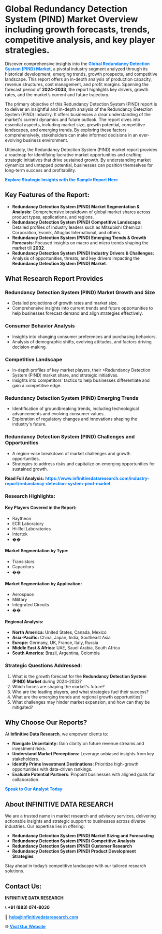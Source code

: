 <h1>Global Redundancy Detection System (PIND) Market Overview including growth forecasts, trends, competitive analysis, and key player strategies.</h1>
<p>
Discover comprehensive insights into the 
<a href="https://www.infinitivedataresearch.com/industry-report/redundancy-detection-system-pind-market" rel="dofollow" style="color: #007BFF; text-decoration: none;"><strong>Global Redundancy Detection System (PIND) Market</strong></a>, a pivotal industry segment analyzed through its historical development, emerging trends, growth prospects, and competitive landscape. This report offers an in-depth analysis of production capacity, revenue structures, cost management, and profit margins. Spanning the forecast period of <strong>2024–2033</strong>, the report highlights key drivers, growth rates, and the market’s current and future trajectory.
</p>
<p>
The primary objective of this Redundancy Detection System (PIND) report is to deliver an insightful and in-depth analysis of the Redundancy Detection System (PIND) industry. It offers businesses a clear understanding of the market's current dynamics and future outlook. The report dives into essential aspects, including market size, growth potential, competitive landscapes, and emerging trends. By exploring these factors comprehensively, stakeholders can make informed decisions in an ever-evolving business environment.
</p>
<p>
Ultimately, the Redundancy Detection System (PIND) market report provides a roadmap for identifying lucrative market opportunities and crafting strategic initiatives that drive sustained growth. By understanding market dynamics and untapped potential, businesses can position themselves for long-term success and profitability.
</p>
<p>
<a href="https://www.infinitivedataresearch.com/request-sample/reportId=109450" style="color: #007BFF; text-decoration: none;"><strong>Explore Strategic Insights with the Sample Report Here</strong></a>
</p>

<h2>Key Features of the Report:</h2>
<ul>
<li><strong>Redundancy Detection System (PIND) Market Segmentation & Analysis:</strong> Comprehensive breakdown of global market shares across product types, applications, and regions.</li>
<li><strong>Redundancy Detection System (PIND) Competitive Landscape:</strong> Detailed profiles of industry leaders such as Mitsubishi Chemical Corporation, Evonik, Altuglas International, and others.</li>
<li><strong>Redundancy Detection System (PIND) Emerging Trends & Growth Forecasts:</strong> Focused insights on macro and micro trends shaping the market till <strong>2032</strong>.</li>
<li><strong>Redundancy Detection System (PIND) Industry Drivers & Challenges:</strong> Analysis of opportunities, threats, and key drivers impacting the <strong>Redundancy Detection System (PIND) Market</strong>.</li>
</ul>

<h2>What Research Report Provides</h2>
<h3>Redundancy Detection System (PIND) Market Growth and Size</h3>
<ul>
<li>Detailed projections of growth rates and market size.</li>
<li>Comprehensive insights into current trends and future opportunities to help businesses forecast demand and align strategies effectively.</li>
</ul>

<h3>Consumer Behavior Analysis</h3>
<ul>
<li>Insights into changing consumer preferences and purchasing behaviors.</li>
<li>Analysis of demographic shifts, evolving attitudes, and factors driving decision-making.</li>
</ul>

<h3>Competitive Landscape</h3>
<ul>
<li>In-depth profiles of key market players, their >Redundancy Detection System (PIND) market share, and strategic initiatives.</li>
<li>Insights into competitors' tactics to help businesses differentiate and gain a competitive edge.</li>
</ul>

<h3>Redundancy Detection System (PIND) Emerging Trends</h3>
<ul>
<li>Identification of groundbreaking trends, including technological advancements and evolving consumer values.</li>
<li>Exploration of regulatory changes and innovations shaping the industry's future.</li>
</ul>

<h3>Redundancy Detection System (PIND) Challenges and Opportunities</h3>
<ul>
<li>A region-wise breakdown of market challenges and growth opportunities.</li>
<li>Strategies to address risks and capitalize on emerging opportunities for sustained growth.</li>
</ul>
<p><strong>Read Full Analysis:</strong> <a href="https://www.infinitivedataresearch.com/industry-report/redundancy-detection-system-pind-market" rel="dofollow" style="color: #007BFF; text-decoration: none;"><strong>https://www.infinitivedataresearch.com/industry-report/redundancy-detection-system-pind-market</strong></a></p>
<h3>Research Highlights:</h3>
<h4>Key Players Covered in the Report:</h4>
<ul><li>Raytheon</li><li>ECR Laboratory</li><li>Hi-Rel Laboratories</li><li>Intertek</li><li>��</li></ul>
<h4>Market Segmentation by Type:</h4>
<ul><li>Transistors</li><li>Capacitors</li><li>��</li></ul>
<h4>Market Segmentation by Application:</h4>
<ul><li>Aerospace</li><li>Military</li><li>Integrated Circuits</li><li>��</li></ul>

<h4>Regional Analysis:</h4>
<ul>
<li><strong>North America:</strong> United States, Canada, Mexico</li>
<li><strong>Asia-Pacific:</strong> China, Japan, India, Southeast Asia</li>
<li><strong>Europe:</strong> Germany, UK, France, Italy, Russia</li>
<li><strong>Middle East & Africa:</strong> UAE, Saudi Arabia, South Africa</li>
<li><strong>South America:</strong> Brazil, Argentina, Colombia</li>
</ul>

<h3>Strategic Questions Addressed:</h3>
<ol>
<li>What is the growth forecast for the <strong>Redundancy Detection System (PIND) Market</strong> during 2024–2032?</li>
<li>Which forces are shaping the market's future?</li>
<li>Who are the leading players, and what strategies fuel their success?</li>
<li>What are the emerging trends and regional growth opportunities?</li>
<li>What challenges may hinder market expansion, and how can they be mitigated?</li>
</ol>

<h2>Why Choose Our Reports?</h2>
<p>At <strong>Infinitive Data Research</strong>, we empower clients to:</p>
<ul>
<li><strong>Navigate Uncertainty:</strong> Gain clarity on future revenue streams and investment risks.</li>
<li><strong>Understand Market Perceptions:</strong> Leverage unbiased insights from key stakeholders.</li>
<li><strong>Identify Prime Investment Destinations:</strong> Prioritize high-growth opportunities with data-driven rankings.</li>
<li><strong>Evaluate Potential Partners:</strong> Pinpoint businesses with aligned goals for collaboration.</li>
</ul>
<p><a href="https://www.infinitivedataresearch.com/industry-report/redundancy-detection-system-pind-market" rel="dofollow" style="color: #007BFF; text-decoration: none;"><strong>Speak to Our Analyst Today</strong></a></p>

<h2>About INFINITIVE DATA RESEARCH</h2>
<p>We are a trusted name in market research and advisory services, delivering actionable insights and strategic support to businesses across diverse industries. Our expertise lies in offering:</p>
<ul>
<li><strong>Redundancy Detection System (PIND) Market Sizing and Forecasting</strong></li>
<li><strong>Redundancy Detection System (PIND) Competitive Analysis</strong></li>
<li><strong>Redundancy Detection System (PIND) Customer Research</strong></li>
<li><strong>Redundancy Detection System (PIND) Product Development Strategies</strong></li>
</ul>
<p>Stay ahead in today’s competitive landscape with our tailored research solutions.</p>

<h2>Contact Us:</h2>
<p><strong>INFINITIVE DATA RESEARCH</strong></p>
<p>📞 <strong>+91 (883) 074-8030</strong></p>
<p>📧 <strong><a href="mailto:help@infinitivedataresearch.com" style="color: #007BFF;">help@infinitivedataresearch.com</a></strong></p>
<p>🌐 <strong><a href="https://www.infinitivedataresearch.com" rel="dofollow" style="color: #007BFF;">Visit Our Website</a></strong></p>